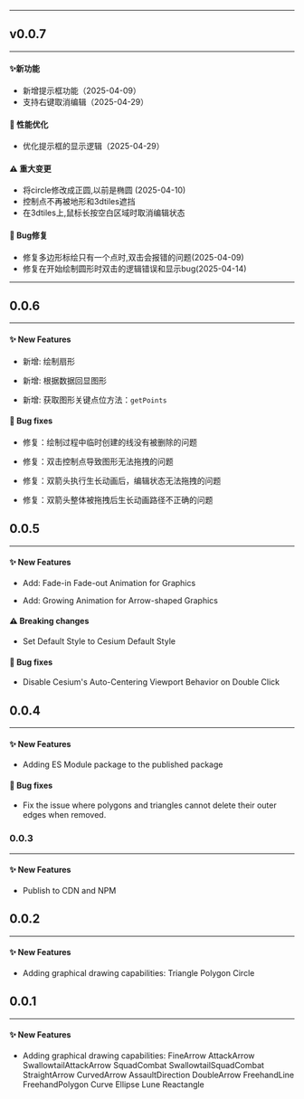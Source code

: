 
---

## v0.0.7

---
#### ✨新功能
- 新增提示框功能（2025-04-09）
- 支持右键取消编辑（2025-04-29）

#### 🐎 性能优化
- 优化提示框的显示逻辑（2025-04-29）

#### ⚠️ 重大变更

- 将circle修改成正圆,以前是椭圆 (2025-04-10)
- 控制点不再被地形和3dtiles遮挡 
- 在3dtiles上,鼠标长按空白区域时取消编辑状态 

#### 🐞 Bug修复

- 修复多边形标绘只有一个点时,双击会报错的问题(2025-04-09)
- 修复在开始绘制圆形时双击的逻辑错误和显示bug(2025-04-14)

---

## 0.0.6

---

#### ✨ New Features

- 新增: 绘制扇形

- 新增: 根据数据回显图形

- 新增: 获取图形关键点位方法：`getPoints`


#### 🐞 Bug fixes

- 修复：绘制过程中临时创建的线没有被删除的问题

- 修复：双击控制点导致图形无法拖拽的问题

- 修复：双箭头执行生长动画后，编辑状态无法拖拽的问题

- 修复：双箭头整体被拖拽后生长动画路径不正确的问题


## 0.0.5

---

#### ✨ New Features

- Add: Fade-in Fade-out Animation for Graphics

- Add: Growing Animation for Arrow-shaped Graphics

#### ⚠️ Breaking changes 

- Set Default Style to Cesium Default Style

#### 🐞 Bug fixes

- Disable Cesium's Auto-Centering Viewport Behavior on Double Click


## 0.0.4

---

#### ✨ New Features

- Adding ES Module package to the published package

#### 🐞 Bug fixes

- Fix the issue where polygons and triangles cannot delete their outer edges when removed.

### 0.0.3

---

#### ✨ New Features

- Publish to CDN and NPM

## 0.0.2

---

#### ✨ New Features

- Adding graphical drawing capabilities:
Triangle
Polygon
Circle

## 0.0.1

---

#### ✨ New Features

- Adding graphical drawing capabilities:
  FineArrow
  AttackArrow
  SwallowtailAttackArrow
  SquadCombat
  SwallowtailSquadCombat
  StraightArrow
  CurvedArrow
  AssaultDirection
  DoubleArrow
  FreehandLine
  FreehandPolygon
  Curve
  Ellipse
  Lune
  Reactangle
